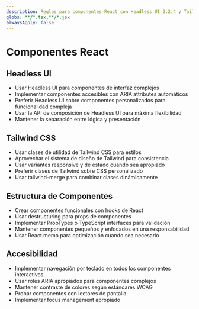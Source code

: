 ```yaml
---
description: Reglas para componentes React con Headless UI 2.2.4 y Tailwind CSS 3.4.1
globs: **/*.tsx,**/*.jsx
alwaysApply: false
---
```


# Componentes React

## Headless UI
- Usar Headless UI para componentes de interfaz complejos
- Implementar componentes accesibles con ARIA attributes automáticos
- Preferir Headless UI sobre componentes personalizados para funcionalidad compleja
- Usar la API de composición de Headless UI para máxima flexibilidad
- Mantener la separación entre lógica y presentación

## Tailwind CSS
- Usar clases de utilidad de Tailwind CSS para estilos
- Aprovechar el sistema de diseño de Tailwind para consistencia
- Usar variantes responsive y de estado cuando sea apropiado
- Preferir clases de Tailwind sobre CSS personalizado
- Usar tailwind-merge para combinar clases dinámicamente

## Estructura de Componentes
- Crear componentes funcionales con hooks de React
- Usar destructuring para props de componentes
- Implementar PropTypes o TypeScript interfaces para validación
- Mantener componentes pequeños y enfocados en una responsabilidad
- Usar React.memo para optimización cuando sea necesario

## Accesibilidad
- Implementar navegación por teclado en todos los componentes interactivos
- Usar roles ARIA apropiados para componentes complejos
- Mantener contraste de colores según estándares WCAG
- Probar componentes con lectores de pantalla
- Implementar focus management apropiado 